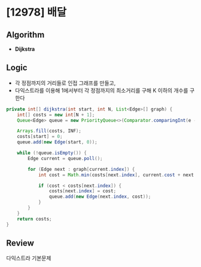 # [12978] 배달
## Algorithm
- **Dijkstra**

## Logic
- 각 정점까지의 거리들로 인접 그래프를 만들고,
- 다익스트라를 이용해 1에서부터 각 정점까지의 최소거리를 구해 K 이하의 개수를 구한다

```java
private int[] dijkstra(int start, int N, List<Edge>[] graph) {
    int[] costs = new int[N + 1];
    Queue<Edge> queue = new PriorityQueue<>(Comparator.comparingInt(e -> e.cost));

    Arrays.fill(costs, INF);
    costs[start] = 0;
    queue.add(new Edge(start, 0));

    while (!queue.isEmpty()) {
        Edge current = queue.poll();

        for (Edge next : graph[current.index]) {
            int cost = Math.min(costs[next.index], current.cost + next.cost);

            if (cost < costs[next.index]) {
                costs[next.index] = cost;
                queue.add(new Edge(next.index, cost));
            }
        }
    }
    return costs;
}
```

## Review
다익스트라 기본문제